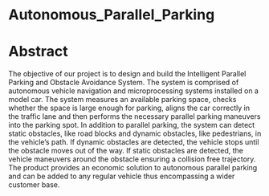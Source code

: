 # Autonomous_Parallel_Parking
# Abstract 
The objective of our project is to design and build the Intelligent Parallel Parking and Obstacle Avoidance System. The system is comprised of autonomous vehicle navigation and microprocessing systems installed on a model car. The system measures an available parking space, checks whether the space is large enough for parking, aligns the car correctly in the traffic lane and then performs the necessary parallel parking maneuvers into the parking spot. In addition to parallel parking, the system can detect static obstacles, like road blocks and dynamic obstacles, like pedestrians, in the vehicle’s path. If dynamic obstacles are detected, the vehicle stops until the obstacle moves out of the way. If static obstacles are detected, the vehicle maneuvers around the obstacle ensuring a collision free trajectory. The product provides an economic solution to autonomous parallel parking and can be added to any regular vehicle thus encompassing a wider customer base.
